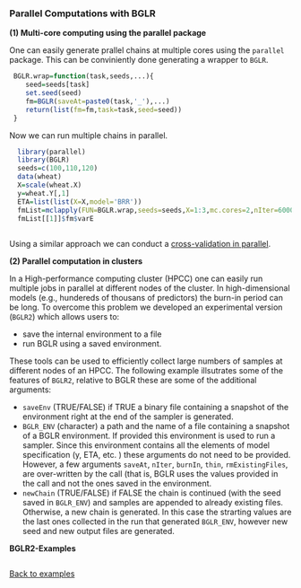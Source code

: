 ### Parallel Computations with BGLR

**(1) Multi-core computing using the parallel package**

One can easily generate prallel chains at multiple cores using the ``parallel`` package. This can be conviniently done generating a wrapper to 
``BGLR``.

```R
 BGLR.wrap=function(task,seeds,...){
    seed=seeds[task]
    set.seed(seed)
    fm=BGLR(saveAt=paste0(task,'_'),...)
    return(list(fm=fm,task=task,seed=seed))
 }

```

Now we can run multiple chains in parallel.

```R
  library(parallel)
  library(BGLR)
  seeds=c(100,110,120)
  data(wheat)
  X=scale(wheat.X)
  y=wheat.Y[,1]
  ETA=list(list(X=X,model='BRR'))
  fmList=mclapply(FUN=BGLR.wrap,seeds=seeds,X=1:3,mc.cores=2,nIter=6000,burnIn=1000,verbose=F,y=y,ETA=ETA)
  fmList[[1]]$fm$varE
  
```

Using a similar approach we can conduct a [cross-validation in parallel](https://github.com/gdlc/BGLR-R/blob/master/inst/md/Validation.md).

**(2) Parallel computation in clusters**

In a High-performance computing cluster (HPCC) one can easily run multiple jobs in parallel at different nodes of the cluster. 
In high-dimensional models (e.g., hundereds of thousans of predictors) the burn-in period can be long. To overcome this problem we developed an experimental version (`BGLR2`) which allows users to:
  - save the internal environment to a file
  - run BGLR using a saved environment.

These tools can be used to efficiently collect large numbers of samples at different nodes of an HPCC.  The following example
illsutrates some of the features of `BGLR2`, relative to BGLR these are some of the additional arguments:
 - `saveEnv` (TRUE/FALSE) if TRUE a binary file containing a snapshot of the environment right at the end of the sampler is generated.
 - `BGLR_ENV` (character) a path and the name of a file containing a snapshot of a BGLR environment. If provided this environment is used to run a sampler. Since this environment contains all the elements of model specification (y, ETA, etc. ) these arguments do not need to be provided. However, a few arguments `saveAt`, `nIter`, `burnIn`,  `thin`, `rmExistingFiles`, are over-written by the call (that is, BGLR uses the values provided in the call and not the ones saved in the environment.
 - `newChain` (TRUE/FALSE) if FALSE the chain is continued (with the seed saved in `BGLR_ENV`) and samples are appended to already existing files. Otherwise, a new chain is generated. In this case the strarting values are the last ones collected in the run that generated `BGLR_ENV`, however new seed and new output files are generated.
 
**BGLR2-Examples**

```R

```

[Back to examples](https://github.com/gdlc/BGLR-R/blob/master/README.md)

